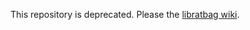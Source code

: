 This repository is deprecated. Please the
[libratbag wiki](https://github.com/libratbag/libratbag/wiki/Devices).
